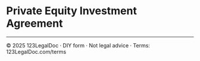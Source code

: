 # Private Equity Investment Agreement

---
© 2025 123LegalDoc · DIY form · Not legal advice · Terms: 123LegalDoc.com/terms
